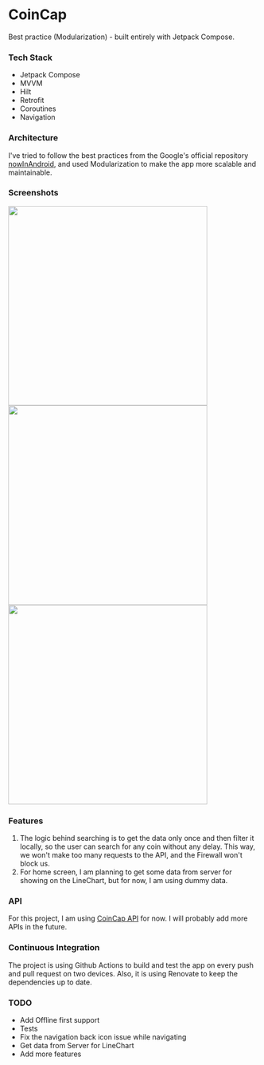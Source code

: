 # CoinCap

Best practice (Modularization) - built entirely with Jetpack Compose.

### Tech Stack

- Jetpack Compose
- MVVM
- Hilt
- Retrofit
- Coroutines
- Navigation

### Architecture

I've tried to follow the best practices from the Google's official
repository [nowInAndroid](https://github.com/android/nowinandroid), and used Modularization to make
the app more scalable and maintainable.

### Screenshots

<p>
<img src="https://i.imgur.com/iw2Vu3I.png" height="400" />
<img src="https://i.imgur.com/araPWBu.png" height="400" />
<img src="https://i.imgur.com/AL7LK5T.png" height="400" />
</p>

### Features

1. The logic behind searching is to get the data only once and then filter it locally, so the user
   can search for any coin without any delay. This way, we won't make too many requests to the API,
   and the Firewall won't block us.
2. For home screen, I am planning to get some data from server for showing on the LineChart, but for
   now, I am using dummy data.


### API

For this project, I am using [CoinCap API](https://docs.coincap.io/#0a8102a5-c338-4661-aa99-f1c57661b5b1) for now. I will probably add more APIs in the future.

### Continuous Integration

The project is using Github Actions to build and test the app on every push and pull request on two
devices. Also, it is using Renovate to keep the dependencies up to date.

### TODO

- Add Offline first support
- Tests
- Fix the navigation back icon issue while navigating
- Get data from Server for LineChart
- Add more features
